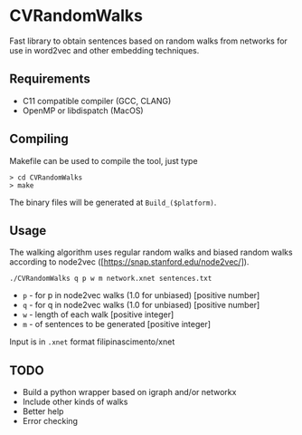 # CVRandomWalks
Fast library to obtain sentences based on random walks from networks for use in word2vec and other embedding techniques.  

## Requirements
- C11 compatible compiler (GCC, CLANG)
- OpenMP or libdispatch (MacOS)

## Compiling
Makefile can be used to compile the tool, just type

```
> cd CVRandomWalks
> make
```

The binary files will be generated at `Build_($platform)`.

## Usage
The walking algorithm uses regular random walks and biased random walks according to node2vec ([https://snap.stanford.edu/node2vec/]).

```
./CVRandomWalks q p w m network.xnet sentences.txt
```

- `p` - for p in node2vec walks (1.0 for unbiased) [positive number]
- `q` - for q in node2vec walks (1.0 for unbiased) [positive number]
- `w` - length of each walk [positive integer]
- `m` - of sentences to be generated [positive integer]

Input is in `.xnet` format filipinascimento/xnet

## TODO
- Build a python wrapper based on igraph and/or networkx
- Include other kinds of walks
- Better help
- Error checking